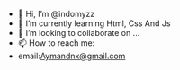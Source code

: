 - 👋 Hi, I’m @indomyzz
- 🌱 I’m currently learning Html, Css And Js
- 💞️ I’m looking to collaborate on ...
- 📫 How to reach me:
- email:Aymandnx@gmail.com

